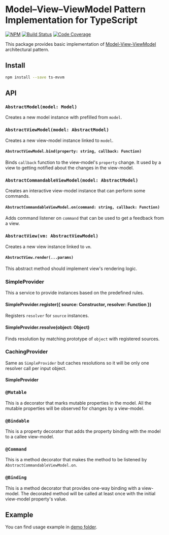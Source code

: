 # Model–View–ViewModel Pattern Implementation for TypeScript

[![NPM](https://img.shields.io/npm/v/ts-mvvm.svg)](https://www.npmjs.com/package/ts-mvvm)
[![Build Status](https://travis-ci.org/dokmic/ts-mvvm.svg?branch=master)](https://travis-ci.org/dokmic/ts-mvvm)
[![Code Coverage](https://codecov.io/gh/dokmic/ts-mvvm/badge.svg?branch=master)](https://codecov.io/gh/dokmic/ts-mvvm?branch=master)

This package provides basic implementation of [Model-View-ViewModel](https://en.wikipedia.org/wiki/Model%E2%80%93view%E2%80%93viewmodel) architectural pattern.

## Install
```bash
npm install --save ts-mvvm
```

## API

### `AbstractModel(model: Model)`
Creates a new model instance with prefilled from `model`.

### `AbstractViewModel(model: AbstractModel)`
Creates a new view-model instance linked to `model`.

#### `AbstractViewModel.bind(property: string, callback: Function)`
Binds `callback` function to the view-model's `property` change. It used by a view to getting notified about the changes in the view-model.

### `AbstractCommandableViewModel(model: AbstractModel)`
Creates an interactive view-model instance that can perform some commands.

#### `AbstractCommandableViewModel.on(command: string, callback: Function)`
Adds command listener on `command` that can be used to get a feedback from a view.

### `AbstractView(vm: AbstractViewModel)`
Creates a new view instance linked to `vm`.

#### `AbstractView.render(...params)`
This abstract method should implement view's rendering logic.

### SimpleProvider
This a service to provide instances based on the predefined rules.

#### SimpleProvider.register({ source: Constructor, resolver: Function })
Registers `resolver` for `source` instances.

#### SimpleProvider.resolve(object: Object)
Finds resolution by matching prototype of `object` with registered sources.

### CachingProvider
Same as `SimpleProvider` but caches resolutions so it will be only one resolver call per input object.

#### SimpleProvider

### `@Mutable`
This is a decorator that marks mutable properties in the model. All the mutable properties will be observed for changes by a view-model.

### `@Bindable`
This is a property decorator that adds the property binding with the model to a callee view-model.

### `@Command`
This is a method decorator that makes the method to be listened by `AbstractCommandableViewModel.on`.

### `@Binding`
This is a method decorator that provides one-way binding with a view-model. The decorated method will be called at least once with the initial view-model property's value.

## Example

You can find usage example in [demo folder](https://github.com/dokmic/ts-mvvm/tree/master/demo).
